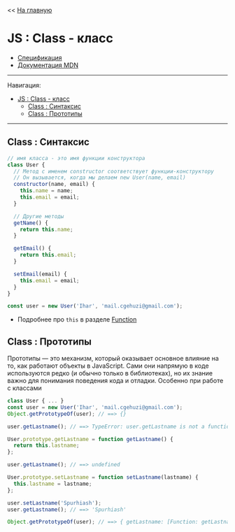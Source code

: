 << [На главную](../README.md)

# JS : Class - класс

- [Спецификация](https://tc39.es/ecma262/#sec-class-definitions)
- [Документация MDN](https://developer.mozilla.org/ru/docs/Web/JavaScript/Reference/Classes)

---

Навигация:

- [JS : Class - класс](#js--class---класс)
  - [Class : Синтаксис](#class--синтаксис)
  - [Class : Прототипы](#class--прототипы)

---

## Class : Синтаксис

```js
// имя класса - это имя функции конструктора
class User {
  // Метод с именем constructor соответствует функции-конструктору
  // Он вызывается, когда мы делаем new User(name, email)
  constructor(name, email) {
    this.name = name;
    this.email = email;
  }

  // Другие методы
  getName() {
    return this.name;
  }

  getEmail() {
    return this.email;
  }

  setEmail(email) {
    this.email = email;
  }
}

const user = new User('Ihar', 'mail.cgehuzi@gmail.com');
```

- Подробнее про `this` в разделе [Function](./js-function.md#function--this)

## Class : Прототипы

Прототипы — это механизм, который оказывает основное влияние на то, как работают объекты в JavaScript. Сами они напрямую в коде используются редко (и обычно только в библиотеках), но их знание важно для понимания поведения кода и отладки. Особенно при работе с классами

```js
class User { ... }
const user = new User('Ihar', 'mail.cgehuzi@gmail.com');
Object.getPrototypeOf(user); // ==> {}

user.getLastname(); // ==> TypeError: user.getLastname is not a function

User.prototype.getLastname = function getLastname() {
  return this.lastname;
};

user.getLastname(); // ==> undefined

User.prototype.setLastname = function setLastname(lastname) {
  this.lastname = lastname;
};

user.setLastname('Spurhiash');
user.getLastname(); // ==> 'Spurhiash'

Object.getPrototypeOf(user); // ==> { getLastname: [Function: getLastname], setLastname: [Function: setLastname] }
```
